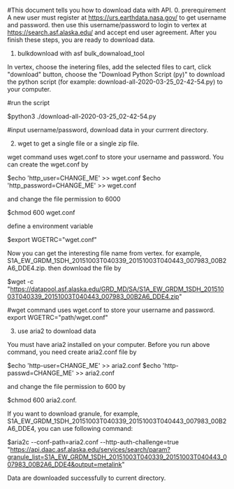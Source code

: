 #This document tells you how to download data with API.
0. prerequirement
A new user must register at https://urs.earthdata.nasa.gov/ to get username and password. then use this username/password to login to vertex at https://search.asf.alaska.edu/ and accept end user agreement. After you finish these steps, you are ready to download data.

1. bulkdownload with asf bulk_downaload_tool

In vertex, choose the inetering files, add the selected files to cart, click "download" button, choose the "Download Python Script (py)" to download the python script (for example: download-all-2020-03-25_02-42-54.py) to your computer.

#run the script

$python3 ./download-all-2020-03-25_02-42-54.py

#input username/password, download data in your currrent directory.

2. wget to get a single file or a single zip file.

wget command uses wget.conf to store your username and password. You can create the wget.conf by

$echo 'http_user=CHANGE_ME' >> wget.conf
$echo 'http_password=CHANGE_ME' >> wget.conf

and change the file permission to 6000

$chmod 600 wget.conf

define a environment variable

$export WGETRC="wget.conf"

Now you can get the interesting file name from vertex. for example, S1A_EW_GRDM_1SDH_20151003T040339_20151003T040443_007983_00B2A6_DDE4.zip.
then download the file by

$wget -c "https://datapool.asf.alaska.edu/GRD_MD/SA/S1A_EW_GRDM_1SDH_20151003T040339_20151003T040443_007983_00B2A6_DDE4.zip"

#wget command uses wget.conf to store your username and password. export WGETRC="path/wget.conf"

3. use aria2 to download data

You must have aria2 installed on your computer. Before you run above command, you need create aria2.conf file by

$echo 'http-user=CHANGE_ME' >> aria2.conf
$echo 'http-passwd=CHANGE_ME' >> aria2.conf

and change the file permission to 600 by

$chmod 600 aria2.conf.

If you want to download granule, for example, S1A_EW_GRDM_1SDH_20151003T040339_20151003T040443_007983_00B2A6_DDE4, you can use following command:

$aria2c --conf-path=aria2.conf --http-auth-challenge=true "https://api.daac.asf.alaska.edu/services/search/param?granule_list=S1A_EW_GRDM_1SDH_20151003T040339_20151003T040443_007983_00B2A6_DDE4&output=metalink"

Data are downloaded successfully to current directory.
